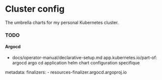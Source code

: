 # Cluster config

The umbrella charts for my personal Kubernetes cluster.

### TODO

#### Argocd

- docs/operator-manual/declarative-setup.md
app.kubernetes.io/part-of: argocd
argo cd application helm chart configuration specifique 


metadata:
  finalizers:
    - resources-finalizer.argocd.argoproj.io

